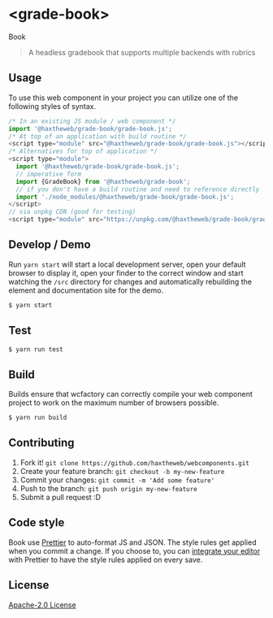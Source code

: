 # &lt;grade-book&gt;

Book
> A headless gradebook that supports multiple backends with rubrics

## Usage
To use this web component in your project you can utilize one of the following styles of syntax.

```js
/* In an existing JS module / web component */
import '@haxtheweb/grade-book/grade-book.js';
/* At top of an application with build routine */
<script type="module" src="@haxtheweb/grade-book/grade-book.js"></script>
/* Alternatives for top of application */
<script type="module">
  import '@haxtheweb/grade-book/grade-book.js';
  // imperative form
  import {GradeBook} from '@haxtheweb/grade-book';
  // if you don't have a build routine and need to reference directly
  import './node_modules/@haxtheweb/grade-book/grade-book.js';
</script>
// via unpkg CDN (good for testing)
<script type="module" src="https://unpkg.com/@haxtheweb/grade-book/grade-book.js"></script>
```

## Develop / Demo
Run `yarn start` will start a local development server, open your default browser to display it, open your finder to the correct window and start watching the `/src` directory for changes and automatically rebuilding the element and documentation site for the demo.
```bash
$ yarn start
```

## Test

```bash
$ yarn run test
```

## Build
Builds ensure that wcfactory can correctly compile your web component project to
work on the maximum number of browsers possible.
```bash
$ yarn run build
```

## Contributing

1. Fork it! `git clone https://github.com/haxtheweb/webcomponents.git`
2. Create your feature branch: `git checkout -b my-new-feature`
3. Commit your changes: `git commit -m 'Add some feature'`
4. Push to the branch: `git push origin my-new-feature`
5. Submit a pull request :D

## Code style

Book  use [Prettier][prettier] to auto-format JS and JSON.  The style rules get applied when you commit a change.  If you choose to, you can [integrate your editor][prettier-ed] with Prettier to have the style rules applied on every save.

[prettier]: https://github.com/prettier/prettier/
[prettier-ed]: https://github.com/prettier/prettier/#editor-integration
[polyserve]: https://github.com/Polymer/polyserve
[web-component-tester]: https://github.com/Polymer/web-component-tester

## License
[Apache-2.0 License](http://opensource.org/licenses/Apache-2.0)